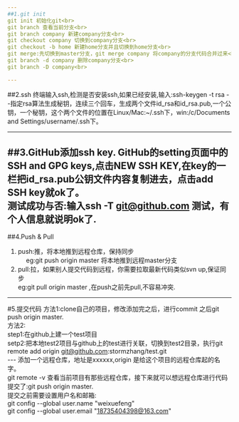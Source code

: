 ```yaml
--- 
##1.git init
git init 初始化git<br>
git branch 查看当前分支<br>
git branch company 新建company分支<br>
git checkout company 切换到company分支<br>
git checkout -b home 新建home分支并且切换到home分支<br>
git merge:先切换到master分支，git merge company 将company的分支代码合并过来<br>
git branch -d company 删除company分支<br>
git branch -D company<br>

---
```

##2.ssh
终端输入ssh,检测是否安装ssh,如果已经安装,输入:ssh-keygen -t rsa --指定rsa算法生成秘钥，连续三个回车，生成两个文件id_rsa和id_rsa.pub,一个公钥，一个秘钥，这个两个文件的位置在Linux/Mac:~/.ssh下，win:/c/Documents and Settings/username/.ssh下。

---
##3.GitHub添加ssh key.
GitHub的setting页面中的SSH and GPG keys,点击NEW SSH KEY,在key的一栏把id_rsa.pub公钥文件内容复制进去，点击add SSH key就ok了。<br>
测试成功与否:输入ssh -T git@github.com 测试，有个人信息就说明ok了.<br>
--- 
##4.Push & Pull
1. push:推，将本地推到远程仓库，保持同步<br/>　
    eg:git push origin master 将本地推到远程master分支<br/>
1. pull:拉，如果别人提交代码到远程，你需要拉取最新代码类似svn up,保证同步<br/>
    eg:git pull origin master ,在push之前先pull,不容易冲突.<br>
---
#5.提交代码
方法1:clone自己的项目，修改添加完之后，进行commit 之后git push origin master.<br/>
方法2:<br/>
    step1:在github上建一个test项目<br/>
    setp2:把本地test2项目与github上的test进行关联，切换到test2目录，执行git remote add origin git@github.com:stormzhang/test.git<br>
        --- 添加一个远程仓库，地址是xxxxxx,origin 是给这个项目的远程仓库起的名字。<br/>
git remote -v 查看当前项目有那些远程仓库，接下来就可以想远程仓库进行代码提交了:git push origin master.<br/>
提交之前需要设置用户名和邮箱:<br>
git config --global user.name "weixuefeng"<br/>
git config --global user.email "18735404398@163.com"
